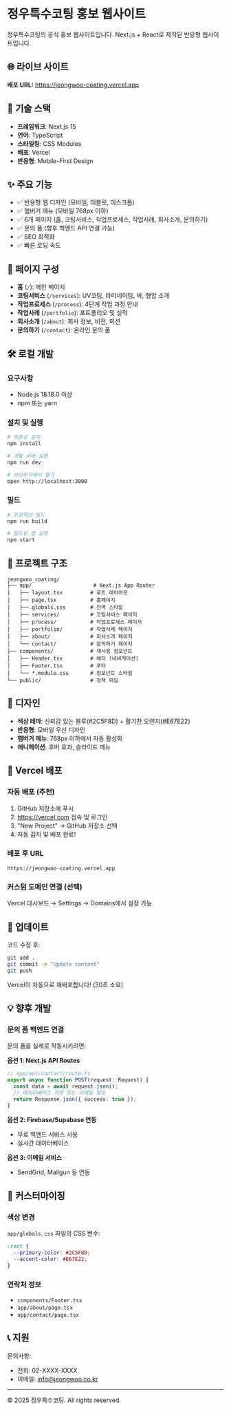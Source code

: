 # 정우특수코팅 홍보 웹사이트

정우특수코팅의 공식 홍보 웹사이트입니다. Next.js + React로 제작된 반응형 웹사이트입니다.

## 🌐 라이브 사이트

**배포 URL:** https://jeongwoo-coating.vercel.app

## 🚀 기술 스택

- **프레임워크**: Next.js 15
- **언어**: TypeScript
- **스타일링**: CSS Modules
- **배포**: Vercel
- **반응형**: Mobile-First Design

## ✨ 주요 기능

- ✅ 반응형 웹 디자인 (모바일, 태블릿, 데스크톱)
- ✅ 햄버거 메뉴 (모바일 768px 이하)
- ✅ 6개 페이지 (홈, 코팅서비스, 작업프로세스, 작업사례, 회사소개, 문의하기)
- ✅ 문의 폼 (향후 백엔드 API 연결 가능)
- ✅ SEO 최적화
- ✅ 빠른 로딩 속도

## 📄 페이지 구성

- **홈** (`/`): 메인 페이지
- **코팅서비스** (`/services`): UV코팅, 라미네이팅, 박, 형압 소개
- **작업프로세스** (`/process`): 4단계 작업 과정 안내
- **작업사례** (`/portfolio`): 포트폴리오 및 실적
- **회사소개** (`/about`): 회사 정보, 비전, 미션
- **문의하기** (`/contact`): 온라인 문의 폼

## 🛠️ 로컬 개발

### 요구사항
- Node.js 18.18.0 이상
- npm 또는 yarn

### 설치 및 실행

```bash
# 의존성 설치
npm install

# 개발 서버 실행
npm run dev

# 브라우저에서 열기
open http://localhost:3000
```

### 빌드

```bash
# 프로덕션 빌드
npm run build

# 빌드된 앱 실행
npm start
```

## 📁 프로젝트 구조

```
jeongwoo_coating/
├── app/                    # Next.js App Router
│   ├── layout.tsx         # 루트 레이아웃
│   ├── page.tsx           # 홈페이지
│   ├── globals.css        # 전역 스타일
│   ├── services/          # 코팅서비스 페이지
│   ├── process/           # 작업프로세스 페이지
│   ├── portfolio/         # 작업사례 페이지
│   ├── about/             # 회사소개 페이지
│   └── contact/           # 문의하기 페이지
├── components/            # 재사용 컴포넌트
│   ├── Header.tsx         # 헤더 (네비게이션)
│   ├── Footer.tsx         # 푸터
│   └── *.module.css       # 컴포넌트 스타일
└── public/                # 정적 파일
```

## 🎨 디자인

- **색상 테마**: 신뢰감 있는 블루(#2C5F8D) + 활기찬 오렌지(#E67E22)
- **반응형**: 모바일 우선 디자인
- **햄버거 메뉴**: 768px 이하에서 자동 활성화
- **애니메이션**: 호버 효과, 슬라이드 메뉴

## 🚀 Vercel 배포

### 자동 배포 (추천)

1. GitHub 저장소에 푸시
2. https://vercel.com 접속 및 로그인
3. "New Project" → GitHub 저장소 선택
4. 자동 감지 및 배포 완료!

### 배포 후 URL
```
https://jeongwoo-coating.vercel.app
```

### 커스텀 도메인 연결 (선택)
Vercel 대시보드 → Settings → Domains에서 설정 가능

## 🔄 업데이트

코드 수정 후:

```bash
git add .
git commit -m "Update content"
git push
```

Vercel이 자동으로 재배포합니다! (30초 소요)

## 💡 향후 개발

### 문의 폼 백엔드 연결

문의 폼을 실제로 작동시키려면:

**옵션 1: Next.js API Routes**
```typescript
// app/api/contact/route.ts
export async function POST(request: Request) {
  const data = await request.json();
  // 데이터베이스 저장 또는 이메일 발송
  return Response.json({ success: true });
}
```

**옵션 2: Firebase/Supabase 연동**
- 무료 백엔드 서비스 사용
- 실시간 데이터베이스

**옵션 3: 이메일 서비스**
- SendGrid, Mailgun 등 연동

## 📝 커스터마이징

### 색상 변경
`app/globals.css` 파일의 CSS 변수:
```css
:root {
  --primary-color: #2C5F8D;
  --accent-color: #E67E22;
}
```

### 연락처 정보
- `components/Footer.tsx`
- `app/about/page.tsx`
- `app/contact/page.tsx`

## 📞 지원

문의사항:
- 전화: 02-XXXX-XXXX
- 이메일: info@jeongwoo.co.kr

---

© 2025 정우특수코팅. All rights reserved.
